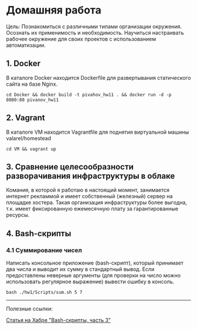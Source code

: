 # Домашняя работа

Цель: Познакомиться с различными типами организации окружения. Осознать их применимость и необходимость. Научиться настраивать рабочее окружение для своих проектов с использованием автоматизации. 

## 1. Docker

В каталоге Docker находится Dockerfile для развертывания статического сайта на базе Nginx.

``cd Docker && docker build -t pivahov_hw11 . && docker run -d -p 8080:80 pivanov_hw11``

## 2. Vagrant

В каталоге VM находится Vagrantfile для поднятия виртуальной машины valarel/homestead

``cd VM && vagrant up``

## 3. Сравнение целесообразности разворачивания инфраструктуры в облаке

Комания, в которой я работаю в настоящий момент, занимается интернет рекламмой и имеет собственный (железный) сервер на площадке хостера.
Такая организация инфраструктуры более выгодна, т.к. имеет фиксированную ежемесячную плату за гарантированные ресурсы.

## 4. Bash-скрипты

### 4.1 Суммирование чисел

Написать консольное приложение (bash-скрипт), который принимает два числа и выводит их сумму в стандартный вывод.
Если предоставлены неверные аргументы (для проверки на число можно использовать регулярное выражение) вывести ошибку в консоль.

``bash ./hw1/Scripts/sum.sh 5 7``

---
Полезные ссылки:

[Статья на Хабре "Bash-скрипты, часть 3"](https://habr.com/ru/company/ruvds/blog/326328/)
